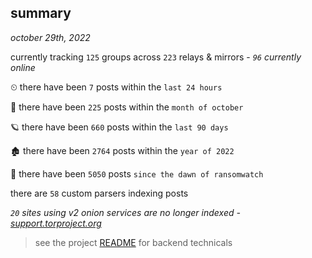 
## summary
_october 29th, 2022_

currently tracking `125` groups across `223` relays & mirrors - _`96` currently online_

⏲ there have been `7` posts within the `last 24 hours`

🦈 there have been `225` posts within the `month of october`

🪐 there have been `660` posts within the `last 90 days`

🏚 there have been `2764` posts within the `year of 2022`

🦕 there have been `5050` posts `since the dawn of ransomwatch`

there are `58` custom parsers indexing posts

_`20` sites using v2 onion services are no longer indexed - [support.torproject.org](https://support.torproject.org/onionservices/v2-deprecation/)_

> see the project [README](https://github.com/joshhighet/ransomwatch#ransomwatch--) for backend technicals
